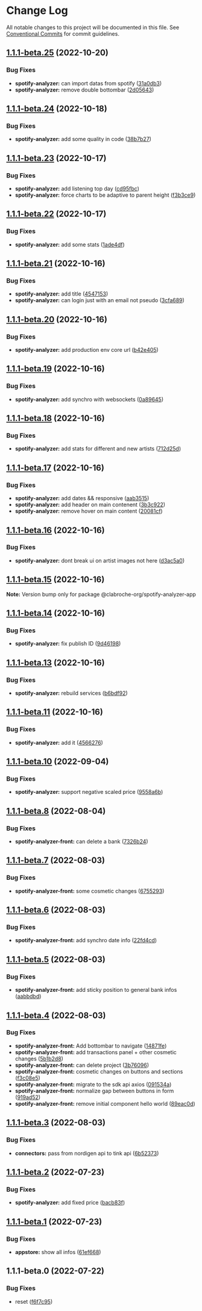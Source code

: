 # Change Log

All notable changes to this project will be documented in this file.
See [Conventional Commits](https://conventionalcommits.org) for commit guidelines.

## [1.1.1-beta.25](https://github.com/clabroche-org/monorepo/compare/v1.1.1-beta.24...v1.1.1-beta.25) (2022-10-20)

### Bug Fixes

* **spotify-analyzer:** can import datas from spotify ([31a0db3](https://github.com/clabroche-org/monorepo/commit/31a0db3863af5b588ac82960fa91091bf99379b8))
* **spotify-analyzer:** remove double bottombar ([2d05643](https://github.com/clabroche-org/monorepo/commit/2d056436474f6ab1c7218b42abf79f1c3b63fdba))

## [1.1.1-beta.24](https://github.com/clabroche-org/monorepo/compare/v1.1.1-beta.23...v1.1.1-beta.24) (2022-10-18)

### Bug Fixes

* **spotify-analyzer:** add some quality in code ([38b7b27](https://github.com/clabroche-org/monorepo/commit/38b7b2728ab62342d442941e685aaf46999d3841))

## [1.1.1-beta.23](https://github.com/clabroche-org/monorepo/compare/v1.1.1-beta.22...v1.1.1-beta.23) (2022-10-17)

### Bug Fixes

* **spotify-analyzer:** add listening top day ([cd95fbc](https://github.com/clabroche-org/monorepo/commit/cd95fbc83f1df788ec771c406d9f52df5c0e4aa1))
* **spotify-analyzer:** force charts to be adaptive to parent height ([f3b3ce9](https://github.com/clabroche-org/monorepo/commit/f3b3ce95646f0d1ab1fb3ebc9d4a18c5bce4d6e1))

## [1.1.1-beta.22](https://github.com/clabroche-org/monorepo/compare/v1.1.1-beta.21...v1.1.1-beta.22) (2022-10-17)

### Bug Fixes

* **spotify-analyzer:** add some stats ([1ade4df](https://github.com/clabroche-org/monorepo/commit/1ade4dfbb7989d178e873f5f7496ae7cb70e3c0e))

## [1.1.1-beta.21](https://github.com/clabroche-org/monorepo/compare/v1.1.1-beta.20...v1.1.1-beta.21) (2022-10-16)

### Bug Fixes

* **spotify-analyzer:** add title ([4547153](https://github.com/clabroche-org/monorepo/commit/4547153990f71be82c5351f1208e24eb46f62a9d))
* **spotify-analyzer:** can login just with an email not pseudo ([3cfa689](https://github.com/clabroche-org/monorepo/commit/3cfa689dc4fa59f96dee2e6f64f63aad8f086720))

## [1.1.1-beta.20](https://github.com/clabroche-org/monorepo/compare/v1.1.1-beta.19...v1.1.1-beta.20) (2022-10-16)

### Bug Fixes

* **spotify-analyzer:** add production env core url ([b42e405](https://github.com/clabroche-org/monorepo/commit/b42e40525e7d53f06ff6d17d19eae9068548972c))

## [1.1.1-beta.19](https://github.com/clabroche-org/monorepo/compare/v1.1.1-beta.18...v1.1.1-beta.19) (2022-10-16)

### Bug Fixes

* **spotify-analyzer:** add synchro with websockets ([0a89645](https://github.com/clabroche-org/monorepo/commit/0a89645a812375ea8601eae3a57e26bb1ec2a4fc))

## [1.1.1-beta.18](https://github.com/clabroche-org/monorepo/compare/v1.1.1-beta.17...v1.1.1-beta.18) (2022-10-16)

### Bug Fixes

* **spotify-analyzer:** add stats for different and new artists ([712d25d](https://github.com/clabroche-org/monorepo/commit/712d25d1396e4101ff9300bfc9e44b5870760e51))

## [1.1.1-beta.17](https://github.com/clabroche-org/monorepo/compare/v1.1.1-beta.16...v1.1.1-beta.17) (2022-10-16)

### Bug Fixes

* **spotify-analyzer:** add dates &&  responsive ([aab3515](https://github.com/clabroche-org/monorepo/commit/aab3515f817cd3a24b8ffa529787dfe916647e28))
* **spotify-analyzer:** add header on main contenent ([3b3c922](https://github.com/clabroche-org/monorepo/commit/3b3c922978814b06c646324476dc02ecff334c20))
* **spotify-analyzer:** remove hover on main content ([20081cf](https://github.com/clabroche-org/monorepo/commit/20081cf4a2fca9429933eeb78c2c9c6eb2be8d0e))

## [1.1.1-beta.16](https://github.com/clabroche-org/monorepo/compare/v1.1.1-beta.15...v1.1.1-beta.16) (2022-10-16)

### Bug Fixes

* **spotify-analyzer:** dont break ui on artist images not here ([d3ac5a0](https://github.com/clabroche-org/monorepo/commit/d3ac5a0d36df0aef6ef096237414af316d89b46a))

## [1.1.1-beta.15](https://github.com/clabroche-org/monorepo/compare/v1.1.1-beta.14...v1.1.1-beta.15) (2022-10-16)

**Note:** Version bump only for package @clabroche-org/spotify-analyzer-app

## [1.1.1-beta.14](https://github.com/clabroche-org/monorepo/compare/v1.1.1-beta.13...v1.1.1-beta.14) (2022-10-16)

### Bug Fixes

* **spotify-analyzer:** fix publish ID ([9d46198](https://github.com/clabroche-org/monorepo/commit/9d461986c54cc0095b494a344439c208cd2a99c1))

## [1.1.1-beta.13](https://github.com/clabroche-org/monorepo/compare/v1.1.1-beta.12...v1.1.1-beta.13) (2022-10-16)

### Bug Fixes

* **spotify-analyzer:** rebuild services ([b6bdf92](https://github.com/clabroche-org/monorepo/commit/b6bdf92112e28a13d75436577be5d13904cd8d77))

## [1.1.1-beta.11](https://github.com/clabroche-org/monorepo/compare/v1.1.1-beta.10...v1.1.1-beta.11) (2022-10-16)

### Bug Fixes

* **spotify-analyzer:** add it ([4566276](https://github.com/clabroche-org/monorepo/commit/45662766b3fe3e12930ecb73d97d27424eb701b2))

## [1.1.1-beta.10](https://github.com/clabroche-org/monorepo/compare/v1.1.1-beta.9...v1.1.1-beta.10) (2022-09-04)

### Bug Fixes

* **spotify-analyzer:** support negative scaled price ([9558a6b](https://github.com/clabroche-org/monorepo/commit/9558a6b623f226e6598fa60d97fa2dfa750b5eeb))

## [1.1.1-beta.8](https://github.com/clabroche-org/monorepo/compare/v1.1.1-beta.7...v1.1.1-beta.8) (2022-08-04)

### Bug Fixes

* **spotify-analyzer-front:** can delete a bank ([7326b24](https://github.com/clabroche-org/monorepo/commit/7326b246444964fd200a66feb335cb2423fa8ea8))

## [1.1.1-beta.7](https://github.com/clabroche-org/monorepo/compare/v1.1.1-beta.6...v1.1.1-beta.7) (2022-08-03)

### Bug Fixes

* **spotify-analyzer-front:** some cosmetic changes ([6755293](https://github.com/clabroche-org/monorepo/commit/67552936ed7391c89d46fbef8002d03212cf2e98))

## [1.1.1-beta.6](https://github.com/clabroche-org/monorepo/compare/v1.1.1-beta.5...v1.1.1-beta.6) (2022-08-03)

### Bug Fixes

* **spotify-analyzer-front:** add synchro date info ([22fd4cd](https://github.com/clabroche-org/monorepo/commit/22fd4cdd1072ddb86f417dd8b484159efbf0111f))

## [1.1.1-beta.5](https://github.com/clabroche-org/monorepo/compare/v1.1.1-beta.4...v1.1.1-beta.5) (2022-08-03)

### Bug Fixes

* **spotify-analyzer-front:** add sticky position to general bank infos ([aabbdbd](https://github.com/clabroche-org/monorepo/commit/aabbdbde750c0b4bc8f02eeacf3cd9ce45a16353))

## [1.1.1-beta.4](https://github.com/clabroche-org/monorepo/compare/v1.1.1-beta.3...v1.1.1-beta.4) (2022-08-03)

### Bug Fixes

* **spotify-analyzer-front:** Add bottombar to navigate ([14871fe](https://github.com/clabroche-org/monorepo/commit/14871fe4ab1b6b8e36c47fbb0935849e49b7ce82))
* **spotify-analyzer-front:** add transactions panel + other cosmetic changes ([5b1b2d8](https://github.com/clabroche-org/monorepo/commit/5b1b2d8eec7e66840dbb70d097526c5090d7a2fb))
* **spotify-analyzer-front:** can delete project ([3b76096](https://github.com/clabroche-org/monorepo/commit/3b7609683db10bb5a86b778f229190391061a702))
* **spotify-analyzer-front:** cosmetic changes on buttons and sections ([f3c08e5](https://github.com/clabroche-org/monorepo/commit/f3c08e5fc44caa2e9c44cc52ee596a341a5981b9))
* **spotify-analyzer-front:** migrate to the sdk api axios ([091534a](https://github.com/clabroche-org/monorepo/commit/091534a92a4054673a3c51acf62c7e8c54646b9b))
* **spotify-analyzer-front:** normalize gap between buttons in form ([919ad52](https://github.com/clabroche-org/monorepo/commit/919ad522b8588157ceacc61498fe63662f6f0de2))
* **spotify-analyzer-front:** remove initial component hello world ([89eac0d](https://github.com/clabroche-org/monorepo/commit/89eac0d760ec5b828d4797b0477d2050e7d0367c))

## [1.1.1-beta.3](https://github.com/clabroche-org/monorepo/compare/v1.1.1-beta.2...v1.1.1-beta.3) (2022-08-03)

### Bug Fixes

* **connectors:** pass from nordigen api to tink api ([6b52373](https://github.com/clabroche-org/monorepo/commit/6b52373a9d8a0358828db9f52e92d0263d71ed86))

## [1.1.1-beta.2](https://github.com/clabroche-org/monorepo/compare/v1.1.1-beta.1...v1.1.1-beta.2) (2022-07-23)

### Bug Fixes

* **spotify-analyzer:** add fixed price ([bacb83f](https://github.com/clabroche-org/monorepo/commit/bacb83f4031aa264b9219c7247542bd76534e560))

## [1.1.1-beta.1](https://github.com/clabroche-org/monorepo/compare/v1.1.1-beta.0...v1.1.1-beta.1) (2022-07-23)

### Bug Fixes

* **appstore:** show all infos ([61ef668](https://github.com/clabroche-org/monorepo/commit/61ef668b01c078ea8c0c377be06180added5a50c))

## 1.1.1-beta.0 (2022-07-22)

### Bug Fixes

* reset ([f6f7c95](https://github.com/clabroche-org/monorepo/commit/f6f7c951528ccd69d917a951f496ef8a308183c8))
